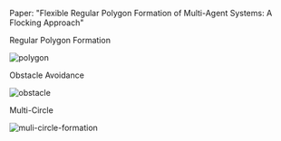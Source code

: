Paper: "Flexible Regular Polygon Formation of Multi-Agent Systems: A Flocking Approach"

Regular Polygon Formation


![polygon](https://github.com/smmss/Regular-Polygon-Formation/assets/53211406/e716a406-9ab2-4ecf-ac19-c7c73b91cbe5)




Obstacle Avoidance


![obstacle](https://github.com/smmss/Regular-Polygon-Formation/assets/53211406/a9ad8e36-dac2-47e1-a73b-89683787e3b6)




Multi-Circle


![muli-circle-formation](https://github.com/smmss/Regular-Polygon-Formation/assets/53211406/829ceee9-134c-43c1-87e5-e4f120b9c92b)
